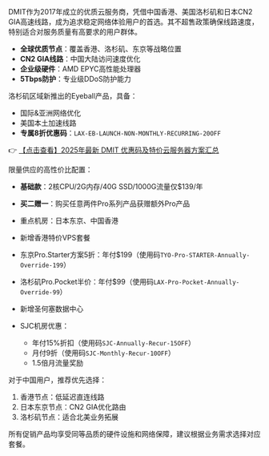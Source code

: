 
DMIT作为2017年成立的优质云服务商，凭借中国香港、美国洛杉矶和日本CN2 GIA高速线路，成为追求稳定网络体验用户的首选。其不超售政策确保线路速度，特别适合对服务质量有高要求的用户群体。

- **全球优质节点**：覆盖香港、洛杉矶、东京等战略位置
- **CN2 GIA线路**：中国大陆访问速度优化
- **企业级硬件**：AMD EPYC高性能处理器
- **5Tbps防护**：专业级DDoS防护能力


洛杉矶区域新推出的Eyeball产品，具备：
- 国际&亚洲网络优化
- 美国本土加速线路
- **专属8折优惠码**：`LAX-EB-LAUNCH-NON-MONTHLY-RECURRING-20OFF`

👉 [【点击查看】2025年最新 DMIT 优惠码及特价云服务器方案汇总](https://bit.ly/dmit_coupon)

限量供应的高性价比配置：
- **基础款**：2核CPU/2G内存/40G SSD/1000G流量仅$139/年
- **买二赠一**：购买任意两件Pro系列产品获赠额外Pro产品

- 重点机房：日本东京、中国香港
- 新增香港特价VPS套餐

- 东京Pro.Starter方案5折：年付$199（使用码`TYO-Pro-STARTER-Annually-Override-199`）
- 洛杉矶Pro.Pocket半价：年付$99（使用码`LAX-Pro-Pocket-Annually-Override-99`）

- 新增圣何塞数据中心
- SJC机房优惠：
  - 年付15%折扣（使用码`SJC-Annually-Recur-15OFF`）
  - 月付9折（使用码`SJC-Monthly-Recur-10OFF`）
  - 1.5倍月流量奖励

对于中国用户，推荐优先选择：
1. 香港节点：低延迟直连线路
2. 日本东京节点：CN2 GIA优化路由
3. 洛杉矶节点：适合北美业务拓展

所有促销产品均享受同等品质的硬件设施和网络保障，建议根据业务需求选择对应套餐。
